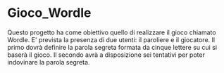 # Gioco_Wordle
Questo progetto ha come obiettivo quello di realizzare il gioco chiamato Wordle.  E' prevista la presenza di due utenti: il paroliere e il giocatore. Il primo dovrà definire la parola segreta formata da cinque lettere su cui si baserà il gioco. Il secondo avrà a disposizione sei tentativi per poter indovinare la parola segreta.
